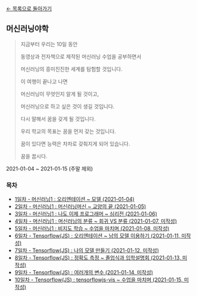 [← 목록으로 돌아가기](./README.md)

## 머신러닝야학
> 지금부터 우리는 10일 동안
> 
> 동영상과 전자책으로 제작된 머신러닝 수업을 공부하면서
> 
> 머신러닝의 흥미진진한 세계를 탐험할 것입니다.
> 
> 이 여행이 끝나고 나면
> 
> 머신러닝이 무엇인지 알게 될 것이고,
> 
> 머신러닝으로 하고 싶은 것이 생길 것입니다.
> 
> 다시 말해서 꿈을 갖게 될 것입니다.
> 
> 우리 학교의 목표는 꿈을 먼저 갖는 것입니다.
> 
> 꿈이 있다면 능력은 차차로 갖춰지게 되어 있습니다.
> 
> 꿈을 꿉시다.

2021-01-04 ~ 2021-01-15 (주말 제외)

### 목차
- [1일차 - 머신러닝1 : 오리엔테이션 ~ 모델 (2021-01-04)](./Day1.md)
- [2일차 - 머신러닝1 : 머신러닝머신 ~ 교양의 끝 (2021-01-05)](./Day2.md)
- [3일차 - 머신러닝1 : 나도 이제 프로그래머 ~ 심리전 (2021-01-06)](./Day3.md)
- [4일차 - 머신러닝1 : 머신러닝의 분류 ~ 회귀 VS 분류 (2021-01-07, 미작성)](./Day4.md)
- [5일차 - 머신러닝1 : 비지도 학습 ~ 수업을 마치며 (2021-01-08, 미작성)](./Day5.md)
- [6일차 - Tensorflow(JS) : 오리엔테이션 ~ 남의 모델 이용하기 (2021-01-11, 미작성)](./Day6.md)
- [7일차 - Tensorflow(JS) : 나의 모델 만들기 (2021-01-12, 미작성)](./Day7.md)
- [8일차 - Tensorflow(JS) : 정확도 측정 ~ 졸업식과 입학설명회 (2021-01-13, 미작성)](./Day8.md)
- [9일차 - Tensorflow(JS) : 여러개의 변수 (2021-01-14, 미작성)](./Day9.md)
- [10일차 - Tensorflow(JS) : tensorflowjs-vis ~ 수업을 마치며 (2021-01-15, 미작성)](./Day10.md)
